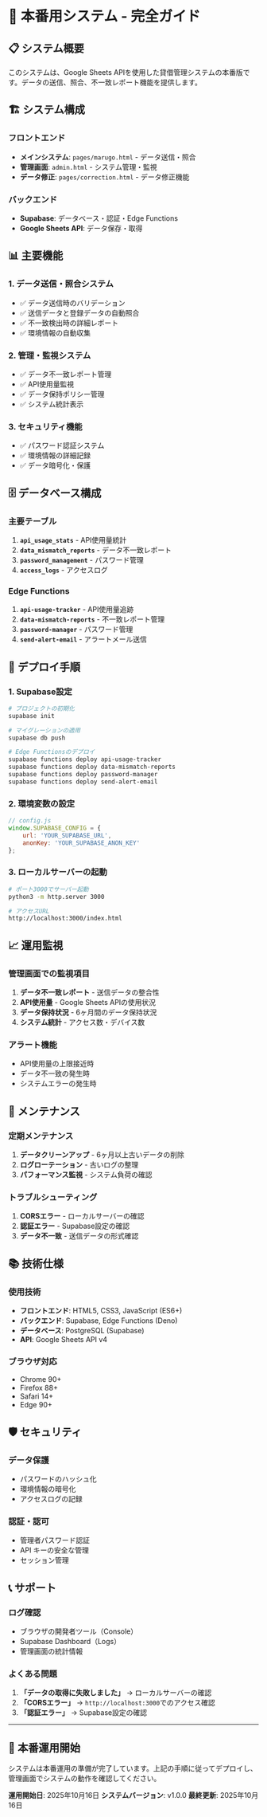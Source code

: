# 🚀 本番用システム - 完全ガイド

## 📋 システム概要

このシステムは、Google Sheets APIを使用した貸借管理システムの本番版です。データの送信、照合、不一致レポート機能を提供します。

## 🏗️ システム構成

### **フロントエンド**
- **メインシステム**: `pages/marugo.html` - データ送信・照合
- **管理画面**: `admin.html` - システム管理・監視
- **データ修正**: `pages/correction.html` - データ修正機能

### **バックエンド**
- **Supabase**: データベース・認証・Edge Functions
- **Google Sheets API**: データ保存・取得

## 📊 主要機能

### **1. データ送信・照合システム**
- ✅ データ送信時のバリデーション
- ✅ 送信データと登録データの自動照合
- ✅ 不一致検出時の詳細レポート
- ✅ 環境情報の自動収集

### **2. 管理・監視システム**
- ✅ データ不一致レポート管理
- ✅ API使用量監視
- ✅ データ保持ポリシー管理
- ✅ システム統計表示

### **3. セキュリティ機能**
- ✅ パスワード認証システム
- ✅ 環境情報の詳細記録
- ✅ データ暗号化・保護

## 🗄️ データベース構成

### **主要テーブル**
1. **`api_usage_stats`** - API使用量統計
2. **`data_mismatch_reports`** - データ不一致レポート
3. **`password_management`** - パスワード管理
4. **`access_logs`** - アクセスログ

### **Edge Functions**
1. **`api-usage-tracker`** - API使用量追跡
2. **`data-mismatch-reports`** - 不一致レポート管理
3. **`password-manager`** - パスワード管理
4. **`send-alert-email`** - アラートメール送信

## 🚀 デプロイ手順

### **1. Supabase設定**
```bash
# プロジェクトの初期化
supabase init

# マイグレーションの適用
supabase db push

# Edge Functionsのデプロイ
supabase functions deploy api-usage-tracker
supabase functions deploy data-mismatch-reports
supabase functions deploy password-manager
supabase functions deploy send-alert-email
```

### **2. 環境変数の設定**
```javascript
// config.js
window.SUPABASE_CONFIG = {
    url: 'YOUR_SUPABASE_URL',
    anonKey: 'YOUR_SUPABASE_ANON_KEY'
};
```

### **3. ローカルサーバーの起動**
```bash
# ポート3000でサーバー起動
python3 -m http.server 3000

# アクセスURL
http://localhost:3000/index.html
```

## 📈 運用監視

### **管理画面での監視項目**
1. **データ不一致レポート** - 送信データの整合性
2. **API使用量** - Google Sheets APIの使用状況
3. **データ保持状況** - 6ヶ月間のデータ保持状況
4. **システム統計** - アクセス数・デバイス数

### **アラート機能**
- API使用量の上限接近時
- データ不一致の発生時
- システムエラーの発生時

## 🔧 メンテナンス

### **定期メンテナンス**
1. **データクリーンアップ** - 6ヶ月以上古いデータの削除
2. **ログローテーション** - 古いログの整理
3. **パフォーマンス監視** - システム負荷の確認

### **トラブルシューティング**
1. **CORSエラー** - ローカルサーバーの確認
2. **認証エラー** - Supabase設定の確認
3. **データ不一致** - 送信データの形式確認

## 📚 技術仕様

### **使用技術**
- **フロントエンド**: HTML5, CSS3, JavaScript (ES6+)
- **バックエンド**: Supabase, Edge Functions (Deno)
- **データベース**: PostgreSQL (Supabase)
- **API**: Google Sheets API v4

### **ブラウザ対応**
- Chrome 90+
- Firefox 88+
- Safari 14+
- Edge 90+

## 🛡️ セキュリティ

### **データ保護**
- パスワードのハッシュ化
- 環境情報の暗号化
- アクセスログの記録

### **認証・認可**
- 管理者パスワード認証
- API キーの安全な管理
- セッション管理

## 📞 サポート

### **ログ確認**
- ブラウザの開発者ツール（Console）
- Supabase Dashboard（Logs）
- 管理画面の統計情報

### **よくある問題**
1. **「データの取得に失敗しました」** → ローカルサーバーの確認
2. **「CORSエラー」** → `http://localhost:3000`でのアクセス確認
3. **「認証エラー」** → Supabase設定の確認

---

## 🎯 本番運用開始

システムは本番運用の準備が完了しています。上記の手順に従ってデプロイし、管理画面でシステムの動作を確認してください。

**運用開始日**: 2025年10月16日
**システムバージョン**: v1.0.0
**最終更新**: 2025年10月16日
